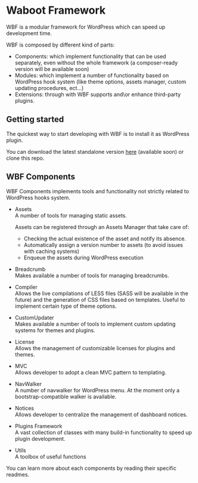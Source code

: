 # Waboot Framework

WBF is a modular framework for WordPress which can speed up development time.

WBF is composed by different kind of parts: 

- Components: which implement functionality that can be used separately, even without the whole framework (a composer-ready version will be available soon)
- Modules: which implement a number of functionality based on WordPress hook system (like theme options, assets manager, custom updating procedures, ect...)
- Extensions: through with WBF supports and\or enhance third-party plugins.

## Getting started

The quickest way to start developing with WBF is to install it as WordPress plugin.

You can download the latest standalone version [here](https://www.waboot.io) (available soon) or clone this repo.

## WBF Components

WBF Components implements tools and functionality not strictly related to WordPress hooks system.

- Assets  
A number of tools for managing static assets.

    Assets can be registered through an Assets Manager that take care of:
    - Checking the actual existence of the asset and notify its absence.
    - Automatically assign a version number to assets (to avoid issues with caching systems)
    - Enqueue the assets during WordPress execution

- Breadcrumb  
Makes available a number of tools for managing breadcrumbs.

- Compiler  
Allows the live compilations of LESS files (SASS will be available in the future) and the generation of CSS files based on templates. Useful to implement certain type of theme options.

- CustomUpdater  
Makes available a number of tools to implement custom updating systems for themes and plugins.

- License  
Allows the management of customizable licenses for plugins and themes.
 
- MVC  
Allows developer to adopt a clean MVC pattern to templating.

- NavWalker  
A number of navwalker for WordPress menu. At the moment only a bootstrap-compatible walker is available.

- Notices  
Allows developer to centralize the management of dashboard notices.

- Plugins Framework  
A vast collection of classes with many build-in functionality to speed up plugin development.

- Utils  
A toolbox of useful functions

You can learn more about each components by reading their specific readmes.